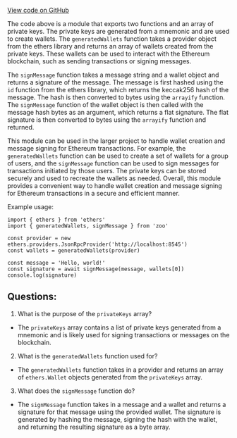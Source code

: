 [View code on GitHub](zoo-labs/zoo/blob/master/contracts/utils/generatedWallets.ts)

The code above is a module that exports two functions and an array of private keys. The private keys are generated from a mnemonic and are used to create wallets. The `generatedWallets` function takes a provider object from the ethers library and returns an array of wallets created from the private keys. These wallets can be used to interact with the Ethereum blockchain, such as sending transactions or signing messages.

The `signMessage` function takes a message string and a wallet object and returns a signature of the message. The message is first hashed using the `id` function from the ethers library, which returns the keccak256 hash of the message. The hash is then converted to bytes using the `arrayify` function. The `signMessage` function of the wallet object is then called with the message hash bytes as an argument, which returns a flat signature. The flat signature is then converted to bytes using the `arrayify` function and returned.

This module can be used in the larger project to handle wallet creation and message signing for Ethereum transactions. For example, the `generatedWallets` function can be used to create a set of wallets for a group of users, and the `signMessage` function can be used to sign messages for transactions initiated by those users. The private keys can be stored securely and used to recreate the wallets as needed. Overall, this module provides a convenient way to handle wallet creation and message signing for Ethereum transactions in a secure and efficient manner. 

Example usage:

```
import { ethers } from 'ethers'
import { generatedWallets, signMessage } from 'zoo'

const provider = new ethers.providers.JsonRpcProvider('http://localhost:8545')
const wallets = generatedWallets(provider)

const message = 'Hello, world!'
const signature = await signMessage(message, wallets[0])
console.log(signature)
```
## Questions: 
 1. What is the purpose of the `privateKeys` array?
- The `privateKeys` array contains a list of private keys generated from a mnemonic and is likely used for signing transactions or messages on the blockchain.

2. What is the `generatedWallets` function used for?
- The `generatedWallets` function takes in a provider and returns an array of `ethers.Wallet` objects generated from the `privateKeys` array.

3. What does the `signMessage` function do?
- The `signMessage` function takes in a message and a wallet and returns a signature for that message using the provided wallet. The signature is generated by hashing the message, signing the hash with the wallet, and returning the resulting signature as a byte array.